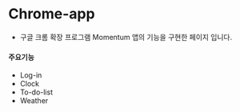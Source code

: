 # Chrome-app
- 구글 크롬 확장 프로그램 Momentum 앱의 기능을 구현한 페이지 입니다.

#### 주요기능
- Log-in 
- Clock 
- To-do-list 
- Weather 
